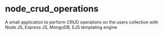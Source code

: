# node_crud_operations
A small application to perform CRUD operations on the users collection with Node JS, Express JS, MongoDB, EJS templating engine
